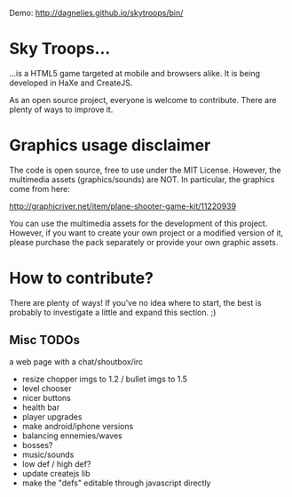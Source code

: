 Demo: http://dagnelies.github.io/skytroops/bin/

# Sky Troops...

...is a HTML5 game targeted at mobile and browsers alike.
It is being developed in HaXe and CreateJS.

As an open source project, everyone is welcome to contribute.
There are plenty of ways to improve it.

# Graphics usage disclaimer

The code is open source, free to use under the MIT License.
However, the multimedia assets (graphics/sounds) are NOT.
In particular, the graphics come from here:

http://graphicriver.net/item/plane-shooter-game-kit/11220939

You can use the multimedia assets for the development of this project. However, if you want to create your own project or a modified version of it, please purchase the pack separately or provide your own graphic assets.

# How to contribute?

There are plenty of ways! If you've no idea where to start, the best is probably to investigate a little and expand this section. ;)

## Misc TODOs

a web page with a chat/shoutbox/irc 


* resize chopper imgs to 1.2 / bullet imgs to 1.5
* level chooser
* nicer buttons
* health bar
* player upgrades
* make android/iphone versions
* balancing ennemies/waves
* bosses?
* music/sounds
* low def / high def?
* update createjs lib
* make the "defs" editable through javascript directly